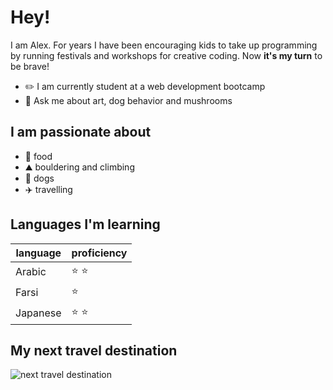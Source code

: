 
# Hey!

I am Alex. For years I have been encouraging kids to take up programming by running festivals and workshops for creative coding. 
Now **it's my turn** to be brave!

- ✏️ I am currently student at a web development bootcamp
- 💬 Ask me about art, dog behavior and mushrooms

## I am passionate about

- 🍜 food
- ⛰️ bouldering and climbing
- 🐶 dogs
- ✈️ travelling

## Languages I'm learning

| language | proficiency |
| ---      | --- |
|Arabic    | ⭐ ⭐ |
|Farsi     | ⭐ |
|Japanese | ⭐ ⭐ |

## My next travel destination

![next travel destination](https://reisenexclusiv.com/wp-content/uploads/2016/08/Taiwan-Skyline-Foto-Henry-Tsui.jpg)
